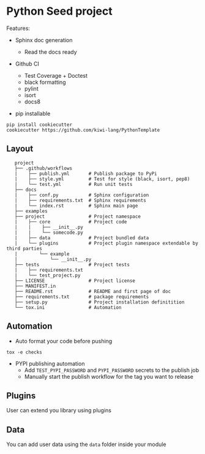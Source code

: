 Python Seed project
===================

Features:

* Sphinx doc generation
    * Read the docs ready
* Github CI
    * Test Coverage + Doctest
    * black formatting
    * pylint
    * isort
    * docs8

* pip installable

```
pip install cookiecutter
cookiecutter https://github.com/kiwi-lang/PythonTemplate

```

## Layout

```
   project
   ├── .github/workflows
   |    ├── publish.yml       # Publish package to PyPi
   |    ├── style.yml         # Test for style (black, isort, pep8)
   |    └── test.yml          # Run unit tests
   ├── docs
   |    ├── conf.py           # Sphinx configuration
   |    ├── requirements.txt  # Sphinx requirements
   |    └── index.rst         # Sphinx main page
   ├── examples
   ├── project                # Project namespace
   |    ├── core              # Project code
   |    |    ├── __init__.py
   |    |    └── somecode.py
   |    ├── data              # Project bundled data
   |    └── plugins           # Project plugin namespace extendable by third parties
   |        └── example
   |            └── __init__.py
   ├── tests                  # Project tests
   |    ├── requirements.txt
   |    └── test_project.py   
   ├── LICENSE                # Project license
   ├── MANIFEST.in            
   ├── README.rst             # README and first page of doc
   ├── requirements.txt       # package requirements
   ├── setup.py               # Project installation definitition
   └── tox.ini                # Automation
```

## Automation

* Auto format your code before pushing

```
tox -e checks
```

*  PYPI publishing automation
    * Add ``TEST_PYPI_PASSWORD`` and ``PYPI_PASSWORD`` secrets to the publish job
    * Manually start the publish workflow for the tag you want to release


## Plugins

User can extend you library using plugins


## Data

You can add user data using the ``data`` folder inside your module
